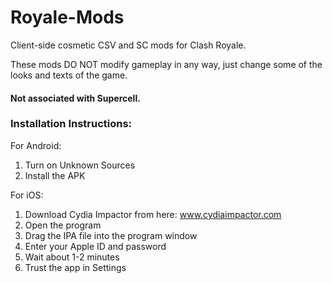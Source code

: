 # Royale-Mods
Client-side cosmetic CSV and SC mods for Clash Royale.

These mods DO NOT modify gameplay in any way, just change some of the looks and texts of the game. 

#### Not associated with Supercell.

### Installation Instructions:
For Android:
1. Turn on Unknown Sources
2. Install the APK

For iOS:
1. Download Cydia Impactor from here: www.cydiaimpactor.com
2. Open the program
3. Drag the IPA file into the program window
4. Enter your Apple ID and password
5. Wait about 1-2 minutes
6. Trust the app in Settings
